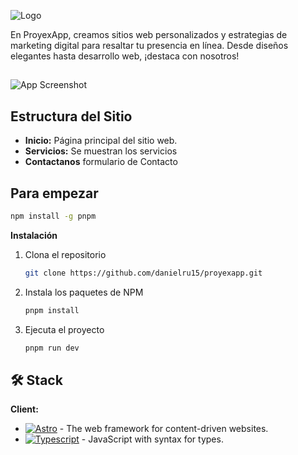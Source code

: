 
![Logo](https://firebasestorage.googleapis.com/v0/b/fir-nextjs-906be.appspot.com/o/Logo%20azul%20horizontal.png?alt=media&token=6bba0e91-9617-4770-8de2-e4d41cff4124)

En ProyexApp, creamos sitios web personalizados y estrategias de marketing digital para resaltar tu presencia en línea. Desde diseños elegantes hasta desarrollo web, ¡destaca con nosotros!
##
![App Screenshot](https://firebasestorage.googleapis.com/v0/b/fir-nextjs-906be.appspot.com/o/801shots_so.png?alt=media&token=b24d72e7-3d01-4638-b2e1-6b16468f52ff)


## Estructura del Sitio

- **Inicio:** Página principal del sitio web.
- **Servicios:** Se muestran los servicios
- **Contactanos** formulario de Contacto
## Para empezar
 


  ```sh
  npm install -g pnpm
  ```

  **Instalación**

1. Clona el repositorio

   ```sh
   git clone https://github.com/danielru15/proyexapp.git
   ```

2. Instala los paquetes de NPM

   ```sh
   pnpm install
   ```

3. Ejecuta el proyecto

   ```sh
   pnpm run dev
   ```

## 🛠️ Stack

**Client:** 
- [![Astro][astro-badge]][astro-url] - The web framework for content-driven websites.
- [![Typescript][typescript-badge]][typescript-url] - JavaScript with syntax for types.

[astro-url]: https://astro.build/
[astro-badge]: https://img.shields.io/badge/Astro-fff?style=for-the-badge&logo=astro&logoColor=bd303a&color=352563
[typescript-url]: https://www.typescriptlang.org/
[typescript-badge]: https://img.shields.io/badge/Typescript-007ACC?style=for-the-badge&logo=typescript&logoColor=white&color=blue